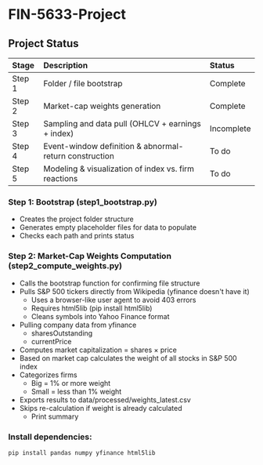 # FIN-5633-Project

## Project Status
| Stage  | Description                                            | Status     |
| :----- | :----------------------------------------------------- | :----------|
| Step 1 | Folder / file bootstrap                                | Complete   |
| Step 2 | Market-cap weights generation                          | Complete   |
| Step 3 | Sampling and data pull (OHLCV + earnings + index)      | Incomplete |
| Step 4 | Event-window definition & abnormal-return construction | To do      |
| Step 5 | Modeling & visualization of index vs. firm reactions   | To do      |

### Step 1: Bootstrap (step1_bootstrap.py)
- Creates the project folder structure
- Generates empty placeholder files for data to populate
- Checks each path and prints status

### Step 2: Market-Cap Weights Computation (step2_compute_weights.py)
- Calls the bootstrap function for confirming file structure
- Pulls S&P 500 tickers directly from Wikipedia (yfinance doesn't have it)
    + Uses a browser-like user agent to avoid 403 errors
    + Requires html5lib (pip install html5lib)
    + Cleans symbols into Yahoo Finance format
- Pulling company data from yfinance
    + sharesOutstanding
    + currentPrice
- Computes market capitalization = shares × price
- Based on market cap calculates the weight of all stocks in S&P 500 index
- Categorizes firms
    + Big = 1% or more weight
    + Small = less than 1% weight
- Exports results to data/processed/weights_latest.csv
- Skips re-calculation if weight is already calculated
    + Print summary

### Install dependencies:
```
pip install pandas numpy yfinance html5lib
```



